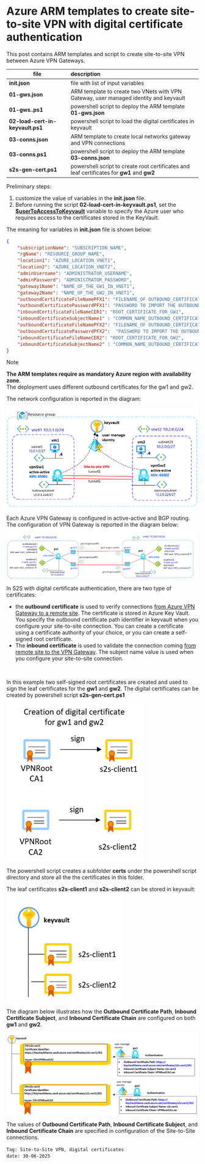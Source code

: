 <properties
pageTitle= 'Azure ARM templates to create site-to-site VPN with digital certificate authentication'
description= "Azure ARM templates to create site-to-site VPN with digital certificate authentication"
documentationcenter= "https://github.com/fabferri"
services="VPN Gateway"
authors="fabferri"
editor="fabferri"/>

<tags
   ms.service="configuration-Example-Azure"
   ms.devlang="ARM template"
   ms.topic="article"
   ms.tgt_pltfrm="Azure"
   ms.workload="VPN Gateway"
   ms.date="30/06/2025"
   ms.author="fabferri" />

# Azure ARM templates to create site-to-site VPN with digital certificate authentication
This post contains ARM templates and script to create site-to-site VPN between Azure VPN Gateways.

| file              | description                                                                  |       
| ----------------- |:---------------------------------------------------------------------------- |
| **init.json**     | file with list of input variables                                            |
| **01-gws.json**   | ARM template to create two VNets with VPN Gateway, user managed identity and keyvault |
| **01-gws..ps1**   | powershell script to deploy the ARM template **01-gws.json**                 |
| **02-load-cert-in-keyvault.ps1** | powershell script to load the digital certificates in keyvault|
| **03-conns.json** | ARM template to create local networks gateway and VPN connections            |
| **03-conns.ps1**  | powershell script to deploy the ARM template **03-conns.json**               |
| **s2s-gen-cert.ps1**| powershell script to create root certificates and leaf certificates for **gw1** and **gw2** |

Preliminary steps:
1. customize the value of variables in the **init.json** file.
1. Before running the script **02-load-cert-in-keyvault.ps1**, set the <ins>**$userToAccessToKeyvault**</ins> variable to specify the Azure user who requires access to the certificates stored in the KeyVault.

The meaning for variables in **init.json** file is shown below:
```json
{
    "subscriptionName": "SUBSCRIPTION_NAME",
    "rgName": "RESOURCE_GROUP_NAME",
    "location1": "AZURE_LOCATION_VNET1",
    "location2": "AZURE_LOCATION_VNET2",
    "adminUsername": "ADMINISTRATOR_USERNAME",
    "adminPassword": "ADMINISTRATOR_PASSWORD",
    "gateway1Name": "NAME_OF_THE_GW1_IN_VNET1",
    "gateway2Name": "NAME_OF_THE_GW2_IN_VNET1",
    "outboundCertificateFileNamePFX1": "FILENAME_OF OUTBOUND_CERTIFICATE_FOR_GW1",
    "outboundCertificatePasswordPFX1": "PASSWORD TO IMPORT THE OUTBOUND_CERTIFICATES_FOR_GW1",
    "inboundCertificateFileNameCER1": "ROOT_CERTIFICATE_FOR_GW1",
    "inboundCertificateSubjectName1" : "COMMON_NAME_OUTBOUND_CERTIFICATE_GW1",
    "outboundCertificateFileNamePFX2": "FILENAME_OF OUTBOUND_CERTIFICATE_FOR_GW2",
    "outboundCertificatePasswordPFX2":  "PASSWORD TO IMPORT THE OUTBOUND_CERTIFICATES_FOR_GW2",
    "inboundCertificateFileNameCER2": "ROOT_CERTIFICATE_FOR_GW2",
    "inboundCertificateSubjectName2" : "COMMON_NAME_OUTBOUND_CERTIFICATE_GW2"
}
```

> [!NOTE]
> 
> **The ARM templates require as mandatory Azure region with availability zone**. <br>
> The deployment uses different outbound certificates for the gw1 and gw2. <br>
>

The network configuration is reported in the diagram:

[![1]][1]



Each Azure VPN Gateway is configured in active-active and BGP routing.
The configuration of VPN Gateway is reported in the diagram below:

[![2]][2]



In S2S with digital certificate authentication, there are two type of certificates:
- the **outbound certificate** is used to verify connections  <ins>from Azure VPN Gateway to a remote site</ins>.
The certificate is stored in Azure Key Vault. You specify the outbound certificate path identifier in keyvault when you configure your site-to-site connection. You can create a certificate using a certificate authority of your choice, or you can create a self-signed root certificate.
- The **inbound certificate** is used to validate the connection coming <ins>from remote site to the VPN Gateway</ins>. 
The subject name value is used when you configure your site-to-site connection.


<br>

In this example two self-signed root certificates  are created and used to sign the leaf certificates for the **gw1** and **gw2**. The digital certificates can be created by powershell script **s2s-gen-cert.ps1**

[![3]][3]

The powershell script creates a subfolder **certs** under the powershell script directory and store all the the certificates in this folder.

The leaf certificates **s2s-client1** and **s2s-client2** can be stored in keyvault:

[![4]][4]

The diagram below illustrates how the **Outbound Certificate Path**, **Inbound Certificate Subject**, and **Inbound Certificate Chain** are configured on both **gw1** and **gw2**.

[![5]][5]

The values of **Outbound Certificate Path**, **Inbound Certificate Subject**, and **Inbound Certificate Chain** are specified in configuration of the Site-to-Site connections.


`Tag: Site-to-Site VPN, digital certificates` <br>
`date: 30-06-2025`

<!--Image References-->

[1]: ./media/network-diagram.png "network diagram"
[2]: ./media/network-details.png "VPN Local Network Gateway and Connections"
[3]: ./media/creation-certificates.png "generate root certificatesa dn leaf certificates for the gw1 and gw2"
[4]: ./media/store-certificates-in-keyvault.png "digital certificates for gw1 and gw2 stored in keyvault"
[5]: ./media/inbound-and-oubound-certificates.png "Outbound Certificate Path, Inbound Certificate Subject, and Inbound Certificate Chain** for gw1 and gw2"

<!--Link References-->
